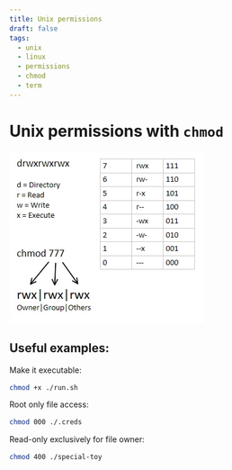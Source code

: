 ```yaml
---
title: Unix permissions
draft: false
tags:
  - unix
  - linux
  - permissions
  - chmod
  - term
---
```


# Unix permissions with `chmod`

![Cheatsheet screenshot](./img/chmod.webp)

## Useful examples:

Make it executable: 
```sh
chmod +x ./run.sh
```
Root only file access:
```sh
chmod 000 ./.creds
```
Read-only exclusively for file owner:
```sh
chmod 400 ./special-toy
```
